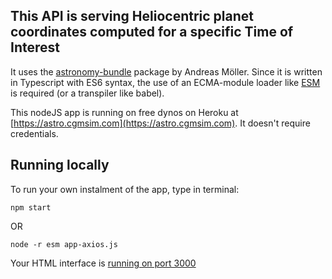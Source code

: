 ## This API is serving Heliocentric planet coordinates computed for a specific Time of Interest

It uses the [astronomy-bundle](https://github.com/andrmoel/astronomy-bundle-js) package by Andreas Möller. Since it is written in Typescript with ES6 syntax, the use of an ECMA-module loader like [ESM](https://github.com/standard-things/esm) is required (or a transpiler like babel).

This nodeJS app is running on free dynos on Heroku at [https://astro.cgmsim.com](https://astro.cgmsim.com). It doesn't require credentials.  


## Running locally  

To run your own instalment of the app, type in terminal:
```
npm start 
```
OR
```
node -r esm app-axios.js
```
Your HTML interface is [running on port 3000](http://localhost:3000/)  